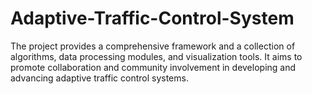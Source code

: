 # Adaptive-Traffic-Control-System
The project  provides a comprehensive framework and a collection of algorithms, data processing modules, and visualization tools. It aims to promote collaboration and community involvement in developing and advancing adaptive traffic control systems. 
